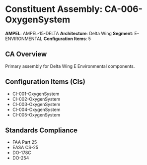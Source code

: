 # Constituent Assembly: CA-006-OxygenSystem

**AMPEL**: AMPEL-15-DELTA
**Architecture**: Delta Wing
**Segment**: E-ENVIRONMENTAL
**Configuration Items**: 5

## CA Overview
Primary assembly for Delta Wing E Environmental components.

## Configuration Items (CIs)
- CI-001-OxygenSystem
- CI-002-OxygenSystem
- CI-003-OxygenSystem
- CI-004-OxygenSystem
- CI-005-OxygenSystem

## Standards Compliance
- FAA Part 25
- EASA CS-25
- DO-178C
- DO-254
